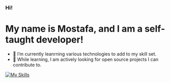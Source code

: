 ### Hi! 
# My name is Mostafa, and I am  a self-taught developer!


- 🌱 I’m currently leanrning various technologies to add to my skill set.
- 👯 While learning, I am actively looking for open source projects I can contribute to.
  
[![My Skills](https://skillicons.dev/icons?i=js,html,css,bash,docker,py,flask,sqlite,selenium)](https://skillicons.dev)

